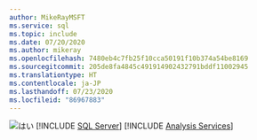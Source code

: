 ```yaml
---
author: MikeRayMSFT
ms.service: sql
ms.topic: include
ms.date: 07/20/2020
ms.author: mikeray
ms.openlocfilehash: 7480eb4c7fb25f10cca50191f10b374a54be8169
ms.sourcegitcommit: 205de8fa4845c491914902432791bddf11002945
ms.translationtype: HT
ms.contentlocale: ja-JP
ms.lasthandoff: 07/23/2020
ms.locfileid: "86967883"
---
```

<Token>![はい](../media/yes-icon.png) [!INCLUDE [SQL Server](../ssnoversion-md.md)] [!INCLUDE [Analysis Services](../ssasnoversion-md.md)]</Token>